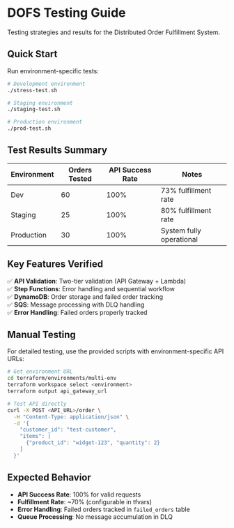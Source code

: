 # DOFS Testing Guide

Testing strategies and results for the Distributed Order Fulfillment System.

## Quick Start

Run environment-specific tests:
```bash
# Development environment
./stress-test.sh

# Staging environment  
./staging-test.sh

# Production environment
./prod-test.sh
```

## Test Results Summary

| Environment | Orders Tested | API Success Rate | Notes |
|-------------|---------------|------------------|--------|
| Dev | 60 | 100% | 73% fulfillment rate |
| Staging | 25 | 100% | 80% fulfillment rate |  
| Production | 30 | 100% | System fully operational |

## Key Features Verified

✅ **API Validation**: Two-tier validation (API Gateway + Lambda)  
✅ **Step Functions**: Error handling and sequential workflow  
✅ **DynamoDB**: Order storage and failed order tracking  
✅ **SQS**: Message processing with DLQ handling  
✅ **Error Handling**: Failed orders properly tracked

## Manual Testing

For detailed testing, use the provided scripts with environment-specific API URLs:

```bash
# Get environment URL
cd terraform/environments/multi-env
terraform workspace select <environment>
terraform output api_gateway_url

# Test API directly
curl -X POST <API_URL>/order \
  -H "Content-Type: application/json" \
  -d '{
    "customer_id": "test-customer",
    "items": [
      {"product_id": "widget-123", "quantity": 2}
    ]
  }'
```

## Expected Behavior

- **API Success Rate**: 100% for valid requests
- **Fulfillment Rate**: ~70% (configurable in tfvars)
- **Error Handling**: Failed orders tracked in `failed_orders` table
- **Queue Processing**: No message accumulation in DLQ